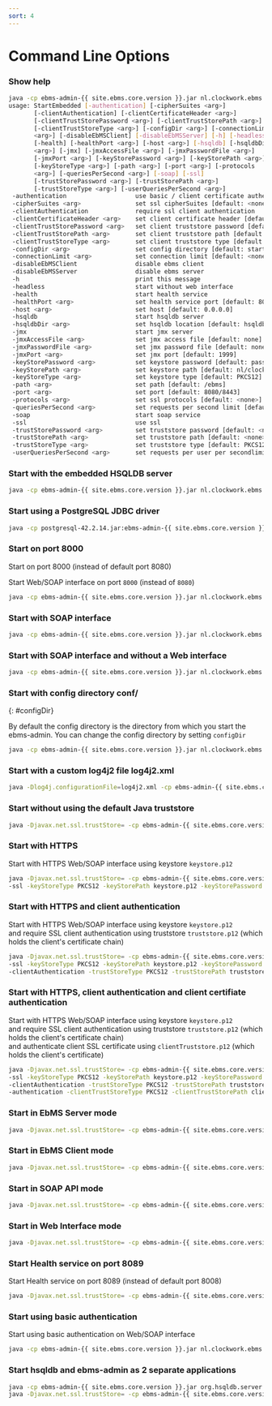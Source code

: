 ```yaml
---
sort: 4
---
```


# Command Line Options

### Show help

```sh
java -cp ebms-admin-{{ site.ebms.core.version }}.jar nl.clockwork.ebms.admin.StartEmbedded -h
usage: StartEmbedded [-authentication] [-cipherSuites <arg>]
       [-clientAuthentication] [-clientCertificateHeader <arg>]
       [-clientTrustStorePassword <arg>] [-clientTrustStorePath <arg>]
       [-clientTrustStoreType <arg>] [-configDir <arg>] [-connectionLimit
       <arg>] [-disableEbMSClient] [-disableEbMSServer] [-h] [-headless]
       [-health] [-healthPort <arg>] [-host <arg>] [-hsqldb] [-hsqldbDir
       <arg>] [-jmx] [-jmxAccessFile <arg>] [-jmxPasswordFile <arg>]
       [-jmxPort <arg>] [-keyStorePassword <arg>] [-keyStorePath <arg>]
       [-keyStoreType <arg>] [-path <arg>] [-port <arg>] [-protocols
       <arg>] [-queriesPerSecond <arg>] [-soap] [-ssl]
       [-trustStorePassword <arg>] [-trustStorePath <arg>]
       [-trustStoreType <arg>] [-userQueriesPerSecond <arg>]
 -authentication                   use basic / client certificate authentication
 -cipherSuites <arg>               set ssl cipherSuites [default: <none>]
 -clientAuthentication             require ssl client authentication
 -clientCertificateHeader <arg>    set client certificate header [default: <none>]
 -clientTrustStorePassword <arg>   set client truststore password [default: <none>]
 -clientTrustStorePath <arg>       set client truststore path [default: <none>]
 -clientTrustStoreType <arg>       set client truststore type [default: PKCS12]
 -configDir <arg>                  set config directory [default: startup directory]
 -connectionLimit <arg>            set connection limit [default: <none>]
 -disableEbMSClient                disable ebms client
 -disableEbMSServer                disable ebms server
 -h                                print this message
 -headless                         start without web interface
 -health                           start health service
 -healthPort <arg>                 set health service port [default: 8008]
 -host <arg>                       set host [default: 0.0.0.0]
 -hsqldb                           start hsqldb server
 -hsqldbDir <arg>                  set hsqldb location [default: hsqldb]
 -jmx                              start jmx server
 -jmxAccessFile <arg>              set jmx access file [default: none]
 -jmxPasswordFile <arg>            set jmx password file [default: none]
 -jmxPort <arg>                    set jmx port [default: 1999]
 -keyStorePassword <arg>           set keystore password [default: password]
 -keyStorePath <arg>               set keystore path [default: nl/clockwork/ebms/keystore.p12]
 -keyStoreType <arg>               set keystore type [default: PKCS12]
 -path <arg>                       set path [default: /ebms]
 -port <arg>                       set port [default: 8080/8443]
 -protocols <arg>                  set ssl protocols [default: <none>]
 -queriesPerSecond <arg>           set requests per second limit [default: <none>]
 -soap                             start soap service
 -ssl                              use ssl
 -trustStorePassword <arg>         set truststore password [default: <none>]
 -trustStorePath <arg>             set truststore path [default: <none>]
 -trustStoreType <arg>             set truststore type [default: PKCS12]
 -userQueriesPerSecond <arg>       set requests per user per secondlimit [default: <none>]
```

### Start with the embedded HSQLDB server

```sh
java -cp ebms-admin-{{ site.ebms.core.version }}.jar nl.clockwork.ebms.admin.StartEmbedded -hsqldb
```

### Start using a PostgreSQL JDBC driver

```sh
java -cp postgresql-42.2.14.jar:ebms-admin-{{ site.ebms.core.version }}.jar nl.clockwork.ebms.admin.StartEmbedded
```

### Start on port 8000

Start on port 8000 (instead of default port 8080)

Start Web/SOAP interface on port `8000` (instead of `8080`)

```sh
java -cp ebms-admin-{{ site.ebms.core.version }}.jar nl.clockwork.ebms.admin.StartEmbedded -port 8000
```

### Start with SOAP interface

```sh
java -cp ebms-admin-{{ site.ebms.core.version }}.jar nl.clockwork.ebms.admin.StartEmbedded -soap
```

### Start with SOAP interface and without a Web interface

```sh
java -cp ebms-admin-{{ site.ebms.core.version }}.jar nl.clockwork.ebms.admin.StartEmbedded -soap -headless
```

### Start with config directory conf/
{: #configDir}

By default the config directory is the directory from which you start the ebms-admin. You can change the config directory by setting `configDir`

```sh
java -cp ebms-admin-{{ site.ebms.core.version }}.jar nl.clockwork.ebms.admin.StartEmbedded -configDir conf/
```

### Start with a custom log4j2 file log4j2.xml

```sh
java -Dlog4j.configurationFile=log4j2.xml -cp ebms-admin-{{ site.ebms.core.version }}.jar nl.clockwork.ebms.admin.StartEmbedded
```

### Start without using the default Java truststore

```sh
java -Djavax.net.ssl.trustStore= -cp ebms-admin-{{ site.ebms.core.version }}.jar nl.clockwork.ebms.admin.StartEmbedded
```

### Start with HTTPS

Start with HTTPS Web/SOAP interface using keystore `keystore.p12`

```sh
java -Djavax.net.ssl.trustStore= -cp ebms-admin-{{ site.ebms.core.version }}.jar nl.clockwork.ebms.admin.StartEmbedded \
-ssl -keyStoreType PKCS12 -keyStorePath keystore.p12 -keyStorePassword password
```

### Start with HTTPS and client authentication

Start with HTTPS Web/SOAP interface using keystore `keystore.p12`  
and require SSL client authentication using truststore `truststore.p12` (which holds the client's certificate chain)

```sh
java -Djavax.net.ssl.trustStore= -cp ebms-admin-{{ site.ebms.core.version }}.jar nl.clockwork.ebms.admin.StartEmbedded \
-ssl -keyStoreType PKCS12 -keyStorePath keystore.p12 -keyStorePassword password \
-clientAuthentication -trustStoreType PKCS12 -trustStorePath truststore.p12 -trustStorePassword password
```

### Start with HTTPS, client authentication and client certifiate authentication

Start with HTTPS Web/SOAP interface using keystore `keystore.p12`  
and require SSL client authentication using truststore `truststore.p12` (which holds the client's certificate chain)  
and authenticate client SSL certificate using `clientTruststore.p12` (which holds the client's certificate)

```sh
java -Djavax.net.ssl.trustStore= -cp ebms-admin-{{ site.ebms.core.version }}.jar nl.clockwork.ebms.admin.StartEmbedded \
-ssl -keyStoreType PKCS12 -keyStorePath keystore.p12 -keyStorePassword password \
-clientAuthentication -trustStoreType PKCS12 -trustStorePath truststore.p12 -trustStorePassword password \
-authentication -clientTrustStoreType PKCS12 -clientTrustStorePath clientTruststore.p12 -clientTrustStorePassword password
```

### Start in EbMS Server mode

```sh
java -Djavax.net.ssl.trustStore= -cp ebms-admin-{{ site.ebms.core.version }}.jar nl.clockwork.ebms.admin.StartEmbedded -headless -disableEbMSClient
```

### Start in EbMS Client mode

```sh
java -Djavax.net.ssl.trustStore= -cp ebms-admin-{{ site.ebms.core.version }}.jar nl.clockwork.ebms.admin.StartEmbedded -headless -disableEbMSServer
```

### Start in SOAP API mode

```sh
java -Djavax.net.ssl.trustStore= -cp ebms-admin-{{ site.ebms.core.version }}.jar nl.clockwork.ebms.admin.StartEmbedded -soap -headless -disableEbMSServer -disableEbMSClient
```

### Start in Web Interface mode

```sh
java -Djavax.net.ssl.trustStore= -cp ebms-admin-{{ site.ebms.core.version }}.jar nl.clockwork.ebms.admin.StartEmbedded -disableEbMSServer -disableEbMSClient
```

### Start Health service on port 8089

Start Health service on port 8089 (instead of default port 8008)

```sh
java -Djavax.net.ssl.trustStore= -cp ebms-admin-{{ site.ebms.core.version }}.jar nl.clockwork.ebms.admin.StartEmbedded -health -healthPort 8089
```

### Start using basic authentication

Start using basic authentication on Web/SOAP interface

```sh
java -cp ebms-admin-{{ site.ebms.core.version }}.jar nl.clockwork.ebms.admin.StartEmbedded -authentication
```

### Start hsqldb and ebms-admin as 2 separate applications

```sh
java -cp ebms-admin-{{ site.ebms.core.version }}.jar org.hsqldb.server.Server --database.0 file:hsqldb/ebms --dbname.0 ebms -port 9001
java -Djavax.net.ssl.trustStore= -cp ebms-admin-{{ site.ebms.core.version }}.jar nl.clockwork.ebms.admin.StartEmbedded -soap
```
